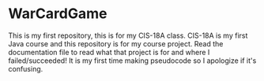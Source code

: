 # WarCardGame
This is my first repository, this is for my CIS-18A class.
CIS-18A is my first Java course and this repository is for my course project.
Read the documentation file to read what that project is for and where I failed/succeeded!
It is my first time making pseudocode so I apologize if it's confusing.
